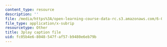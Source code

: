 ```yaml
---
content_type: resource
description: ''
file: /media/https%3A/open-learning-course-data-rc.s3.amazonaws.com/6-002-circuits-and-electronics-spring-2007/fc05b4e68048547faf57b9480e6eb79b_2SwT6JnfCq8.vtt
file_type: application/x-subrip
resourcetype: Other
title: 3play caption file
uid: fc05b4e6-8048-547f-af57-b9480e6eb79b
---
```

